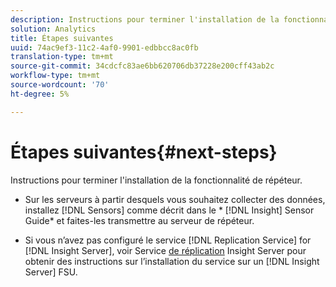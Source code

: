 ```yaml
---
description: Instructions pour terminer l'installation de la fonctionnalité de répéteur.
solution: Analytics
title: Étapes suivantes
uuid: 74ac9ef3-11c2-4af0-9901-edbbcc8ac0fb
translation-type: tm+mt
source-git-commit: 34cdcfc83ae6bb620706db37228e200cff43ab2c
workflow-type: tm+mt
source-wordcount: '70'
ht-degree: 5%

---
```



# Étapes suivantes{#next-steps}

Instructions pour terminer l&#39;installation de la fonctionnalité de répéteur.

* Sur les serveurs à partir desquels vous souhaitez collecter des données, installez [!DNL Sensors] comme décrit dans le * [!DNL Insight] Sensor Guide* et faites-les transmettre au serveur de répéteur.

* Si vous n’avez pas configuré le service [!DNL Replication Service] for [!DNL Insight Server], voir Service [de réplication](../../../../home/c-inst-svr/c-ins-svr-rep-svc/c-ins-svr-rep-svc.md#concept-926e654e80d943a0b6ac44a82a510d92) Insight Server pour obtenir des instructions sur l’installation du service sur un [!DNL Insight Server] FSU.

